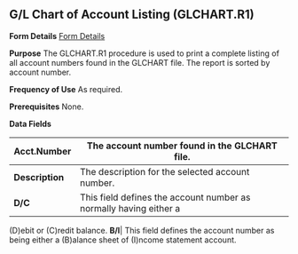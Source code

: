 ## G/L Chart of Account Listing (GLCHART.R1)
<PageHeader />

**Form Details**
[Form Details](../GLCHART-R1-1/README.md)

**Purpose**
The GLCHART.R1 procedure is used to print a complete listing of all account
numbers found in the GLCHART file. The report is sorted by account number.

**Frequency of Use**
As required.

**Prerequisites**
None.

**Data Fields**

| **Acct.Number** | The account number found in the GLCHART file.                     |
| --------------- | ----------------------------------------------------------------- |
| **Description** | The description for the selected account number.                  |
| **D/C**         | This field defines the account number as normally having either a |
(D)ebit or (C)redit balance.
**B/I**|  This field defines the account number as being either a (B)alance
sheet of (I)ncome statement account.

<badge text= "Version 8.10.57 " vertical="middle" />

<PageFooter />
